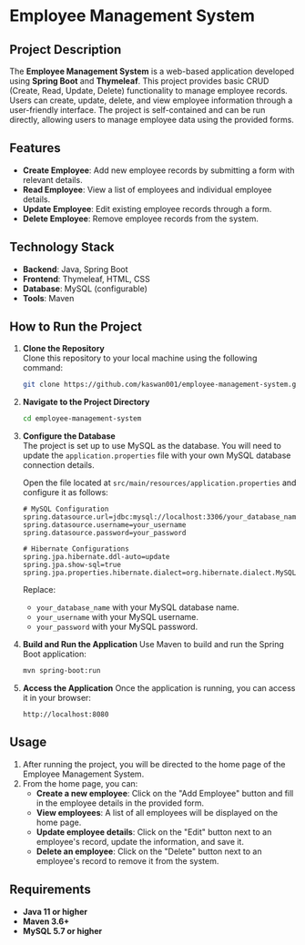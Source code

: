 # Employee Management System

## Project Description
The **Employee Management System** is a web-based application developed using **Spring Boot** and **Thymeleaf**. This project provides basic CRUD (Create, Read, Update, Delete) functionality to manage employee records. Users can create, update, delete, and view employee information through a user-friendly interface. The project is self-contained and can be run directly, allowing users to manage employee data using the provided forms.

## Features
- **Create Employee**: Add new employee records by submitting a form with relevant details.
- **Read Employee**: View a list of employees and individual employee details.
- **Update Employee**: Edit existing employee records through a form.
- **Delete Employee**: Remove employee records from the system.

## Technology Stack
- **Backend**: Java, Spring Boot
- **Frontend**: Thymeleaf, HTML, CSS
- **Database**: MySQL (configurable)
- **Tools**: Maven

## How to Run the Project

1. **Clone the Repository**  
   Clone this repository to your local machine using the following command:
   ```bash
   git clone https://github.com/kaswan001/employee-management-system.git
   ```

2. **Navigate to the Project Directory**
   ```bash
   cd employee-management-system
   ```

3. **Configure the Database**  
   The project is set up to use MySQL as the database. You will need to update the `application.properties` file with your own MySQL database connection details. 

   Open the file located at `src/main/resources/application.properties` and configure it as follows:
   ```properties
   # MySQL Configuration
   spring.datasource.url=jdbc:mysql://localhost:3306/your_database_name
   spring.datasource.username=your_username
   spring.datasource.password=your_password

   # Hibernate Configurations
   spring.jpa.hibernate.ddl-auto=update
   spring.jpa.show-sql=true
   spring.jpa.properties.hibernate.dialect=org.hibernate.dialect.MySQL8Dialect
   ```

   Replace:
   - `your_database_name` with your MySQL database name.
   - `your_username` with your MySQL username.
   - `your_password` with your MySQL password.

4. **Build and Run the Application**
   Use Maven to build and run the Spring Boot application:
   ```bash
   mvn spring-boot:run
   ```

5. **Access the Application**
   Once the application is running, you can access it in your browser:
   ```
   http://localhost:8080
   ```

## Usage

1. After running the project, you will be directed to the home page of the Employee Management System.
2. From the home page, you can:
   - **Create a new employee**: Click on the "Add Employee" button and fill in the employee details in the provided form.
   - **View employees**: A list of all employees will be displayed on the home page.
   - **Update employee details**: Click on the "Edit" button next to an employee's record, update the information, and save it.
   - **Delete an employee**: Click on the "Delete" button next to an employee's record to remove it from the system.

## Requirements
- **Java 11 or higher**
- **Maven 3.6+**
- **MySQL 5.7 or higher**
